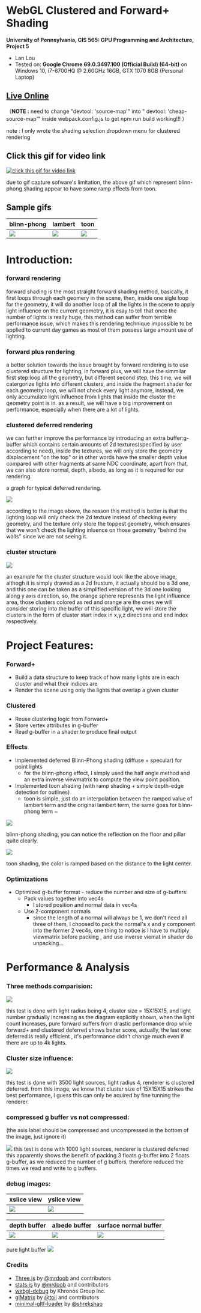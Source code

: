WebGL Clustered and Forward+ Shading
======================

**University of Pennsylvania, CIS 565: GPU Programming and Architecture, Project 5**

* Lan Lou
* Tested on: **Google Chrome 69.0.3497.100 (Official Build) (64-bit)** on
  Windows 10, i7-6700HQ @ 2.60GHz 16GB, GTX 1070 8GB (Personal Laptop)

## [Live Online](https://lanlou123.github.io/WebGL-Clustered-Deferred-Forward-Plus-Rendering/)

（**NOTE :** need to change "devtool: 'source-map'" into "  devtool: 'cheap-source-map'" inside webpack.config.js to get npm run build working!!! ）

note : I only wrote the shading selection dropdown menu for clustered rendering

## Click this gif for video link

[![click this gif for video link](img/cluster.gif)](https://www.youtube.com/watch?v=FbcmS2m7nNE)

due to gif capture sofware's limitation, the above gif which represent blinn-phong shading appear to have some ramp effects from toon.

## Sample gifs

blinn-phong|lambert|toon
----|----|----
![](img/cluster.gif)|![](img/lambert.gif)|![](img/toon.gif)

# Introduction:

### forward rendering
forward shading is the most straight forward shading method, basically, it first loops through each geomery in the scene, then, inside one sigle loop for the geometry, it will do another loop of all the lights in the scene to apply light influence on the current geometry, it is esay to tell that once the number of lights is really huge, this method can suffer from terrible performance issue, which makes this rendering technique impossible to be applied to current day games as most of them possess large amount use of lighting.

### forward plus rendering
a better solution towards the issue brought by forward rendering is to use clustered structure for lighting, in forward plus, we will have the simmilar first step:loop all the geometry, but different second step, this time, we will catergorize lights into different clusters, and inside the fragment shader for each geometry loop, we will not check every light anymore, instead, we only accumulate light influence from lights that inside the cluster the geometry point is in. as a result, we will have a big improvement on performance, especially when there are a lot of lights.

### clustered deferred rendering
we can further improve the performance by introducing an extra buffer:g-buffer which contains certain amounts of 2d textures(specified by user according to need), inside the textures, we will only store the geometry displacement "on the top" or in other words have the smaller depth value compared with other fragments at same NDC coordinate, apart from that, we can also store normal, depth, albedo, as long as it is required for our rendering. 

a graph for typical deferred rendering.

![](img/deferred-v2.png)

according to the image above, the reason this method is better is that the lighting loop will only check the 2d texture instead of checking every geometry, and the texture only store the toppest geometry, which ensures that we won't check the lighting inluence on those geometry "behind the walls" since we are not seeing it.

### cluster structure

![](img/clu.png)

an example for the cluster structure would look like the above image, althogh it is simply drawed as a 2d frustum, it actually should be  a 3d one, and this one can be taken as a simplified version of the 3d one looking along y axis direction, so, the orange sphere represents the light influence area, those clusters colored as red and orange are the ones we will consider storing into the buffer of this specific light, we will store the clusters in the form of cluster start index in x,y,z directions and end index respectively. 


# Project Features:

### Forward+
  - Build a data structure to keep track of how many lights are in each cluster and what their indices are
  - Render the scene using only the lights that overlap a given cluster
  

### Clustered
  - Reuse clustering logic from Forward+
  - Store vertex attributes in g-buffer
  - Read g-buffer in a shader to produce final output

### Effects
  - Implemented deferred Blinn-Phong shading (diffuse + specular) for point lights
    - for the blinn-phong effect, I simply used the half angle method and an extra inverse viewmatrix to compute the view point
    position.
  - Implemented toon shading (with ramp shading + simple depth-edge detection for outlines)
    - toon is simple, just do an interpolation between the ramped value of lambert term and the original lambert term, the same goes for blinn-phong term ~
    
![](img/blinn.JPG)

blinn-phong shading, you can notice the reflection on the floor and pillar quite clearly.

![](img/toon.JPG)

toon shading, the color is ramped based on the distance to the light center.
  

### Optimizations
  - Optimized g-buffer format - reduce the number and size of g-buffers:
    - Pack values together into vec4s
      - I stored position and normal data in vec4s
    - Use 2-component normals
      - since the length of a normal will always be 1, we don't need all three of them, I choosed to pack the normal's x and y component into the former 2 vec4s, one thing to notice is I have to multiply viewmatrix before packing , and use inverse viemat in shader do unpacking...
      
      
    

# Performance & Analysis

### Three methods comparision:

![](img/comp1.JPG)

this test is done with light radius being 4, cluster size = 15X15X15, and light number gradually increasing
as the diagram explicitly shown, when the light count increases, pure forward suffers from drastic performance drop while forward+ and clustered deferred shows better score, actually, the last one: deferred is really efficient , it's performance didn't change much even if there are up to 4k lights. 

### Cluster size influence:
![](img/clus.JPG)

this test is done with 3500 light sources, light radius 4, renderer is clustered deferred.
from this image, we know that cluster size of 15X15X15 strikes the best performance, I guess this can only be aquired by fine tunning the renderer.

### compressed g buffer vs not compressed:

(the axis label should be compressed and uncompressed in the bottom of the image, just ignore it)

![](img/pa.JPG)
this test is done with 1000 light sources, renderer is clustered deferred
this apparently shows the benefit of packing 3 floats g-buffer into 2 floats g-buffer, as we reduced the number of g buffers, therefore reduced the times we read and write to g buffers.

### debug images:

xslice view|yslice view
----|-----
![](img/xslice.JPG)|![](img/yslice.JPG)

depth buffer| albedo buffer| surface normal buffer
---|---|---
![](img/depth.JPG)|![](img/albedo.JPG)|![](img/surfacenor.JPG)

pure light buffer
![](img/purecol.JPG)

### Credits

* [Three.js](https://github.com/mrdoob/three.js) by [@mrdoob](https://github.com/mrdoob) and contributors
* [stats.js](https://github.com/mrdoob/stats.js) by [@mrdoob](https://github.com/mrdoob) and contributors
* [webgl-debug](https://github.com/KhronosGroup/WebGLDeveloperTools) by Khronos Group Inc.
* [glMatrix](https://github.com/toji/gl-matrix) by [@toji](https://github.com/toji) and contributors
* [minimal-gltf-loader](https://github.com/shrekshao/minimal-gltf-loader) by [@shrekshao](https://github.com/shrekshao)
